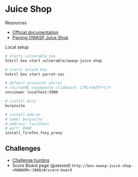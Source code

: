 # Juice Shop

Resources

* [Official documentation](https://owasp.org/www-project-juice-shop)
* [Pwning OWASP Juice Shop](https://help.owasp-juice.shop)

Local setup

```bash
# starts vulnerable box
hckctl box start vulnerable/owasp-juice-shop

# starts attack box
hckctl box start parrot-sec

# default password: parrot
# vnc/noVNC copy&paste clipboard: CTRL+SHIFT+C/V
vncviewer localhost:5900

# install burp
burpsuite

# install add-on
# name: burpsuite
# address: localhost
# port: 8080
install_firefox_foxy_proxy
```

## Challenges

* [Challenge hunting](https://help.owasp-juice.shop/part2)
* Score Board page (guessed) `http://box-owasp-juice-shop-<RANDOM>:3000/#/score-board`

